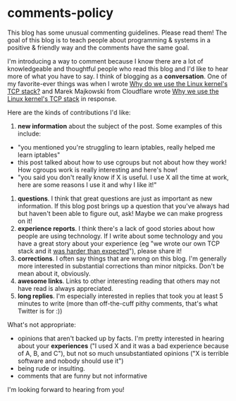 # comments-policy

This blog has some unusual commenting guidelines. Please read them! The goal of this blog is to teach people about programming & systems in a positive & friendly way and the comments have the same goal.

I'm introducing a way to comment because I know there are a lot of knowledgeable and thoughtful people who read this blog and I'd like to hear more of what you have to say. I think of blogging as a **conversation**. One of my favorite-ever things was when I wrote [Why do we use the Linux kernel's TCP stack?](https://jvns.ca/blog/2016/06/30/why-do-we-use-the-linux-kernels-tcp-stack/) and Marek Majkowski from Cloudflare wrote [Why we use the Linux kernel's TCP stack](https://blog.cloudflare.com/why-we-use-the-linux-kernels-tcp-stack/) in response.

Here are the kinds of contributions I'd like:

1. **new information** about the subject of the post. Some examples of this include:
  * "you mentioned you're struggling to learn iptables, <link> really helped me learn iptables"
  * this post talked about how to use cgroups but not about how they work! How cgroups work is really interesting and here's how!
  * "you said you don't really know if X is useful. I use X all the time at work, here are some reasons I use it and why I like it!"
1. **questions**. I think that great questions are just as important as new information. If this blog post brings up a question that you've always had but haven't been able to figure out, ask! Maybe we can make progress on it!
1. **experience reports**. I think there's a lack of good stories about how people are using technology. If I write about some technology and you have a great story about your experience (eg "we wrote our own TCP stack and it [was harder than expected](https://news.ycombinator.com/item?id=12021499)"), please share it!
1. **corrections**. I often say things that are wrong on this blog. I'm generally more interested in substantial corrections than minor nitpicks. Don't be mean about it, obviously.
1. **awesome links**. Links to other interesting reading that others may not have read is always appreciated. 
1. **long replies**. I'm especially interested in replies that took you at least 5 minutes to write (more than off-the-cuff pithy comments, that's what Twitter is for :))

What's not appropriate:

* opinions that aren't backed up by facts. I'm pretty interested in hearing about your **experiences** ("I used X and it was a bad experience because of A, B, and C"), but not so much unsubstantiated opinions ("X is terrible software and nobody should use it")
* being rude or insulting.
* comments that are funny but not informative

I'm looking forward to hearing from you!
